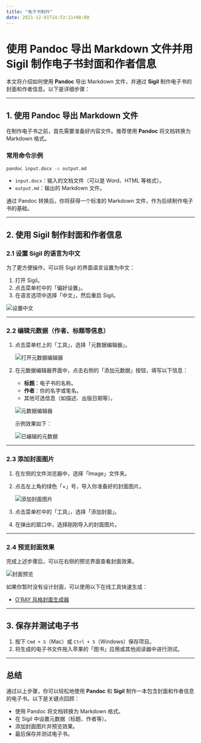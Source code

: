 ```yaml
---
title: "电子书制作"
date: 2021-12-01T14:53:11+08:00
---
```


# 使用 Pandoc 导出 Markdown 文件并用 Sigil 制作电子书封面和作者信息

本文将介绍如何使用 **Pandoc** 导出 Markdown 文件，并通过 **Sigil** 制作电子书的封面和作者信息。以下是详细步骤：

---

## 1. 使用 Pandoc 导出 Markdown 文件

在制作电子书之前，首先需要准备好内容文件。推荐使用 **Pandoc** 将文档转换为 Markdown 格式。

### 常用命令示例
```bash
pandoc input.docx -o output.md
```

- `input.docx`：输入的文档文件（可以是 Word、HTML 等格式）。
- `output.md`：输出的 Markdown 文件。

通过 Pandoc 转换后，你将获得一个标准的 Markdown 文件，作为后续制作电子书的基础。

---

## 2. 使用 Sigil 制作封面和作者信息

### 2.1 设置 Sigil 的语言为中文
为了更方便操作，可以将 Sigil 的界面语言设置为中文：
1. 打开 Sigil。
2. 点击菜单栏中的「偏好设置」。
3. 在语言选项中选择「中文」，然后重启 Sigil。

![设置中文](https://pic2.zhimg.com/80/v2-0c9dda859335efbf7437236773c661f5_1440w.webp)

---

### 2.2 编辑元数据（作者、标题等信息）
1. 点击菜单栏上的「工具」，选择「元数据编辑器」。
   
   ![打开元数据编辑器](https://pic1.zhimg.com/80/v2-32d42d713ae5dff16ca6c61dab9c6d10_1440w.webp)

2. 在元数据编辑器界面中，点击右侧的「添加元数据」按钮，填写以下信息：
   - **标题**：电子书的名称。
   - **作者**：你的名字或笔名。
   - 其他可选信息（如描述、出版日期等）。

   ![元数据编辑器](https://pic1.zhimg.com/80/v2-53b428d58915ba9078bb0a2c3cd3076c_1440w.webp)

   示例效果如下：

   ![已编辑的元数据](https://pic3.zhimg.com/80/v2-59dd09a60aa5cbdba51a508ab45d7aae_1440w.webp)

---

### 2.3 添加封面图片
1. 在左侧的文件浏览器中，选择「Image」文件夹。
2. 点击左上角的绿色「+」号，导入你准备好的封面图片。
   
   ![添加封面图片](https://pic3.zhimg.com/80/v2-28ce5e5101665ddadfe3371d64061a82_1440w.webp)

3. 点击菜单栏中的「工具」，选择「添加封面」。
4. 在弹出的窗口中，选择刚刚导入的封面图片。

---

### 2.4 预览封面效果
完成上述步骤后，可以在右侧的预览界面查看封面效果。

![封面预览](https://pic4.zhimg.com/80/v2-7e8ccc8f040e88d0b38bf01d02e08fff_1440w.webp)

如果你暂时没有设计封面，可以使用以下在线工具快速生成：
- [O'RAY 风格封面生成器](https://orly.nanmu.me/)

---

## 3. 保存并测试电子书

1. 按下 `Cmd + S`（Mac）或 `Ctrl + S`（Windows）保存项目。
2. 将生成的电子书文件拖入苹果的「图书」应用或其他阅读器中进行测试。

---

## 总结

通过以上步骤，你可以轻松地使用 **Pandoc** 和 **Sigil** 制作一本包含封面和作者信息的电子书。以下是关键点回顾：
- 使用 Pandoc 将文档转换为 Markdown 格式。
- 在 Sigil 中设置元数据（标题、作者等）。
- 添加封面图片并预览效果。
- 最后保存并测试电子书。
